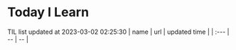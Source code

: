 # Today I Learn 
TIL list updated at 2023-03-02 02:25:30
| name | url | updated time |
| :--- | -- | -- |
